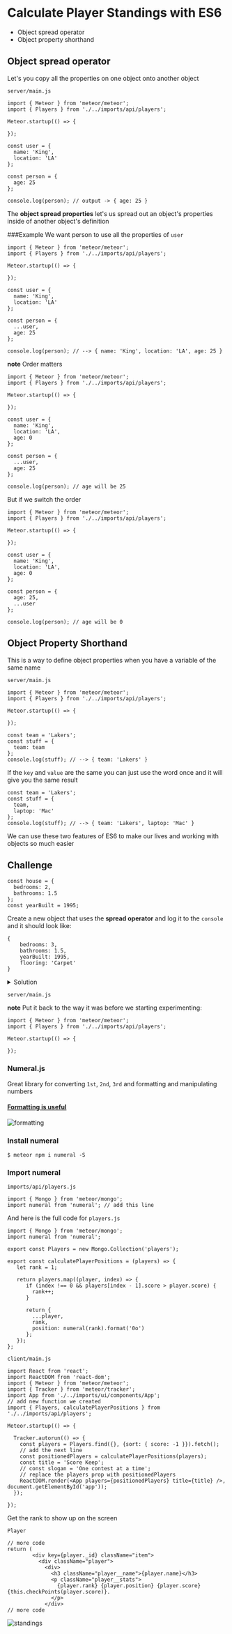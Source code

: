 # Calculate Player Standings with ES6
* Object spread operator
* Object property shorthand

## Object spread operator
Let's you copy all the properties on one object onto another object

`server/main.js`

```
import { Meteor } from 'meteor/meteor';
import { Players } from './../imports/api/players';

Meteor.startup(() => {

});

const user = {
  name: 'King',
  location: 'LA'
};

const person = {
  age: 25
};

console.log(person); // output -> { age: 25 }
```

The **object spread properties** let's us spread out an object's properties inside of another object's definition

###Example
We want person to use all the properties of `user`

```
import { Meteor } from 'meteor/meteor';
import { Players } from './../imports/api/players';

Meteor.startup(() => {

});

const user = {
  name: 'King',
  location: 'LA'
};

const person = {
  ...user,
  age: 25
};

console.log(person); // --> { name: 'King', location: 'LA', age: 25 }
```

**note** Order matters

```
import { Meteor } from 'meteor/meteor';
import { Players } from './../imports/api/players';

Meteor.startup(() => {

});

const user = {
  name: 'King',
  location: 'LA',
  age: 0
};

const person = {
  ...user,
  age: 25
};

console.log(person); // age will be 25
```

But if we switch the order

```
import { Meteor } from 'meteor/meteor';
import { Players } from './../imports/api/players';

Meteor.startup(() => {

});

const user = {
  name: 'King',
  location: 'LA',
  age: 0
};

const person = {
  age: 25,
  ...user
};

console.log(person); // age will be 0
```

## Object Property Shorthand
This is a way to define object properties when you have a variable of the same name

`server/main.js`

```
import { Meteor } from 'meteor/meteor';
import { Players } from './../imports/api/players';

Meteor.startup(() => {

});

const team = 'Lakers';
const stuff = {
  team: team
};
console.log(stuff); // --> { team: 'Lakers' }
```

If the `key` and `value` are the same you can just use the word once and it will give you the same result

```
const team = 'Lakers';
const stuff = {
  team,
  laptop: 'Mac'
};
console.log(stuff); // --> { team: 'Lakers', laptop: 'Mac' }
```

We can use these two features of ES6 to make our lives and working with objects so much easier

## Challenge
```
const house = {
  bedrooms: 2,
  bathrooms: 1.5
};
const yearBuilt = 1995;
```

Create a new object that uses the **spread operator** and log it to the `console` and it should look like:

```
{
    bedrooms: 3,
    bathrooms: 1.5,
    yearBuilt: 1995,
    flooring: 'Carpet'
}
```

<details>
  <summary>Solution</summary>

```
const houseStuff = {
  ...house,
  bedrooms: 3,
  yearBuilt,
  flooring: 'Carpet'
};
console.log(houseStuff);
```

Using ES6 we were able to create an object that used other objects and variables
</details>

`server/main.js`

**note** Put it back to the way it was before we starting experimenting:

```
import { Meteor } from 'meteor/meteor';
import { Players } from './../imports/api/players';

Meteor.startup(() => {

});
```

### Numeral.js
Great library for converting `1st`, `2nd`, `3rd` and formatting and manipulating numbers

#### [Formatting is useful](http://numeraljs.com/#format)
![formatting](https://i.imgur.com/s9WEXUv.png)

### Install numeral 
`$ meteor npm i numeral -S`

### Import numeral
`imports/api/players.js`

```
import { Mongo } from 'meteor/mongo';
import numeral from 'numeral'; // add this line
```

And here is the full code for `players.js`

```
import { Mongo } from 'meteor/mongo';
import numeral from 'numeral';

export const Players = new Mongo.Collection('players');

export const calculatePlayerPositions = (players) => {
   let rank = 1;

   return players.map((player, index) => {
      if (index !== 0 && players[index - 1].score > player.score) {
        rank++;
      }

      return {
        ...player,
        rank,
        position: numeral(rank).format('0o')
      };
   });
};
```

`client/main.js`

```
import React from 'react';
import ReactDOM from 'react-dom';
import { Meteor } from 'meteor/meteor';
import { Tracker } from 'meteor/tracker';
import App from './../imports/ui/components/App';
// add new function we created
import { Players, calculatePlayerPositions } from './../imports/api/players';

Meteor.startup(() => {

  Tracker.autorun(() => {
    const players = Players.find({}, {sort: { score: -1 }}).fetch();
    // add the next line
    const positionedPlayers = calculatePlayerPositions(players);
    const title = 'Score Keep';
    // const slogan = 'One contest at a time';
    // replace the players prop with positionedPlayers
    ReactDOM.render(<App players={positionedPlayers} title={title} />, document.getElementById('app'));
  });

});
```

Get the rank to show up on the screen

`Player`

```
// more code
return (
        <div key={player._id} className="item">
          <div className="player">
            <div>
              <h3 className="player__name">{player.name}</h3>
              <p className="player__stats">
                {player.rank} {player.position} {player.score} {this.checkPoints(player.score)}.
              </p>
            </div>
// more code
```

![standings](https://i.imgur.com/NrFl3os.png)


